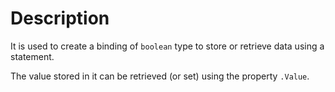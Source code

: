 # Description

It is used to create a binding of `boolean` type to store or retrieve data using a statement.

The value stored in it can be retrieved (or set) using the property `.Value`.